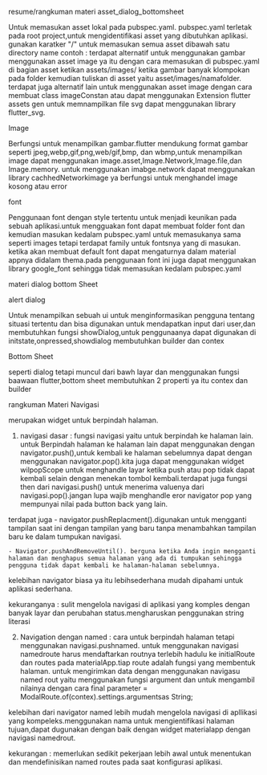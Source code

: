 resume/rangkuman materi asset_dialog_bottomsheet

Untuk memasukan asset lokal pada pubspec.yaml.
pubspec.yaml terletak pada root project,untuk mengidentifikasi asset yang dibutuhkan aplikasi.
gunakan karatker "/" untuk memasukan semua asset dibawah satu directory name contoh :
terdapat alternatif untuk menggunakan gambar menggunakan asset image ya itu dengan cara memasukan di pubspec.yaml
di bagian asset ketikan assets/images/
ketika gambar banyak klompokan pada folder kemudian tuliskan di asset yaitu asset/images/namafolder.
terdapat juga alternatif lain untuk menggunakan asset image dengan cara membuat class imageConstan atau dapat menggunakan Extension flutter assets gen untuk memnampilkan file svg dapat menggunakan library flutter_svg.

Image

Berfungsi untuk menampilkan gambar.flutter mendukung format gambar seperti jpeg,webp,gif,png,web/gif,bmp, dan wbmp,untuk menampilkan image dapat menggunakan image.asset,Image.Network,Image.file,dan Image.memory.
untuk menggunakan imabge.network dapat menggunakan library cachhedNetworkimage ya berfungsi untuk menghandel image kosong atau error

font

Penggunaan font dengan style tertentu untuk menjadi keunikan pada sebuah aplikasi.untuk mengguakan font dapat membuat folder font dan kemudian masukan kedalam pubspec.yaml untuk memasukanya sama seperti images tetapi terdapat family untuk fontsnya yang di masukan.
ketika akan membuat default font dapat mengaturnya dalam material appnya didalam thema.pada penggunaan font ini juga dapat menggunakan library google_font sehingga tidak memasukan kedalam pubspec.yaml

materi dialog bottom Sheet

alert dialog

Untuk menampilkan sebuah ui untuk menginformasikan pengguna tentang situasi tertentu dan bisa digunakan untuk mendapatkan input dari user,dan membutuhkan fungsi showDialog,untuk penggunaanya dapat digunakan di initstate,onpressed,showdialog membutuhkan builder dan contex

Bottom Sheet

seperti dialog tetapi muncul dari bawh layar dan menggunakan fungsi baawaan flutter,bottom sheet membutuhkan 2 properti ya itu contex dan builder

rangkuman Materi Navigasi

merupakan widget untuk berpindah halaman.

1. navigasi dasar : fungsi navigasi yaitu untuk berpindah ke halaman lain.
   untuk Berpindah halaman ke halaman lain dapat menggunakan dengan navigator.push(),untuk kembali ke halaman sebelumnya dapat dengan menggunakan navigator.pop().kita juga dapat menggunakan widget wilpopScope untuk menghandle layar ketika push atau pop tidak dapat kembali selain dengan menekan tombol kembali.terdapat juga fungsi then dari navigasi.push() untuk menerima valuenya dari navigasi.pop().jangan lupa wajib menghandle eror navigator pop yang mempunyai nilai pada button back yang lain.

terdapat juga - navigator.pushReplacment().digunakan untuk mengganti tampilan saat ini dengan tampilan yang baru tanpa menambahkan tampilan baru ke dalam tumpukan navigasi.

    - Navigator.pushAndRemoveUntil(). berguna ketika Anda ingin mengganti halaman dan menghapus semua halaman yang ada di tumpukan sehingga pengguna tidak dapat kembali ke halaman-halaman sebelumnya.

kelebihan navigator biasa ya itu lebihsederhana mudah dipahami untuk aplikasi sederhana.

kekuranganya : sulit mengelola navigasi di aplikasi yang komples dengan banyak layar dan perubahan status.mengharuskan penggunakan string literasi

2. Navigation dengan named : cara untuk berpindah halaman tetapi menggunakan navigasi.pushnamed. untuk menggunakan navigasi namedroute harus mendaftarkan routnya terlebih hadulu ke initialRoute dan routes pada materialApp.tiap route adalah fungsi yang membentuk halaman.
   untuk mengirimkan data dengan menggunakan navigasu named rout yaitu menggunakan fungsi argument dan untuk mengambil nilainya dengan cara final parameter = ModalRoute.of(contex).settings.argumentsas String;

kelebihan dari navigator named lebih mudah mengelola navigasi di apllikasi yang kompeleks.menggunakan nama untuk mengientifikasi halaman tujuan,dapat dugunakan dengan baik dengan widget materialapp dengan navigasi namedrout.

kekurangan : memerlukan sedikit pekerjaan lebih awal untuk menentukan dan mendefinisikan named routes pada saat konfigurasi aplikasi.
